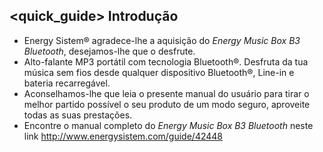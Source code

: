 ## <quick_guide> Introdução

* Energy Sistem® agradece-lhe a aquisição do *Energy Music Box B3 Bluetooth*, desejamos-lhe que o desfrute.
* Alto-falante MP3 portátil com tecnologia Bluetooth®. Desfruta da tua música sem fios desde qualquer dispositivo Bluetooth®, Line-in e bateria recarregável.
* Aconselhamos-lhe que leia o presente manual do usuário para tirar o melhor partido possível o seu produto de um modo seguro, aproveite todas as suas prestações.
*	Encontre o manual completo do *Energy Music Box B3 Bluetooth* neste link http://www.energysistem.com/guide/42448
